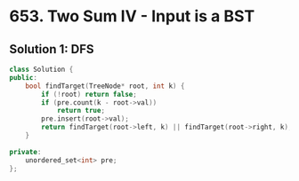 # 653. Two Sum IV - Input is a BST

## Solution 1: DFS

```cpp
class Solution {
public:
    bool findTarget(TreeNode* root, int k) {
        if (!root) return false;
        if (pre.count(k - root->val))
            return true;
        pre.insert(root->val);
        return findTarget(root->left, k) || findTarget(root->right, k);
    }
    
private:
    unordered_set<int> pre;
};
```
